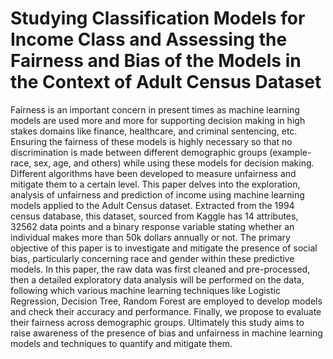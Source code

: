 # Studying Classification Models for Income Class and Assessing the Fairness and Bias of the Models in the Context of Adult Census Dataset

Fairness is an important concern in present times as machine learning models are used more and more for 
supporting decision making in high stakes domains like finance, healthcare, and criminal sentencing, etc. 
Ensuring the fairness of these models is highly necessary so that no discrimination is made between different 
demographic groups (example- race, sex, age, and others) while using these models for decision making. 
Different algorithms have been developed to measure unfairness and mitigate them to a certain level.
This paper delves into the exploration, analysis of unfairness and prediction of income using machine learning 
models applied to the Adult Census dataset. Extracted from the 1994 census database, this dataset, sourced 
from Kaggle has 14 attributes, 32562 data points and a binary response variable stating whether an individual 
makes more than 50k dollars annually or not. 
The primary objective of this paper is to investigate and mitigate the presence of social bias, particularly 
concerning race and gender within these predictive models. In this paper, the raw data was first cleaned and 
pre-processed, then a detailed exploratory data analysis will be performed on the data, following which various 
machine learning techniques like Logistic Regression, Decision Tree, Random Forest are employed to develop 
models and check their accuracy and performance. Finally, we propose to evaluate their fairness across 
demographic groups. 
Ultimately this study aims to raise awareness of the presence of bias and unfairness in machine learning 
models and techniques to quantify and mitigate them. 
